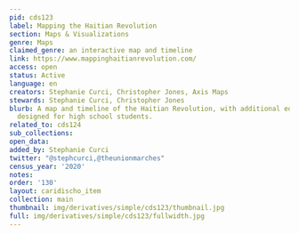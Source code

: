 ```yaml
---
pid: cds123
label: Mapping the Haitian Revolution
section: Maps & Visualizations
genre: Maps
claimed_genre: an interactive map and timeline
link: https://www.mappinghaitianrevolution.com/
access: open
status: Active
language: en
creators: Stephanie Curci, Christopher Jones, Axis Maps
stewards: Stephanie Curci, Christopher Jones
blurb: A map and timeline of the Haitian Revolution, with additional educational resources
  designed for high school students.
related_to: cds124
sub_collections:
open_data:
added_by: Stephanie Curci
twitter: "@stephcurci,@theunionmarches"
census_year: '2020'
notes:
order: '130'
layout: caridischo_item
collection: main
thumbnail: img/derivatives/simple/cds123/thumbnail.jpg
full: img/derivatives/simple/cds123/fullwidth.jpg
---
```

